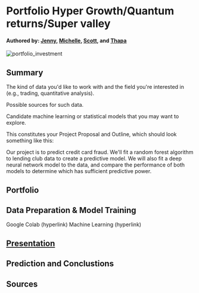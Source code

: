 # Portfolio Hyper Growth/Quantum returns/Super valley
#### Authored by: [Jenny](https://github.com/jennyntd), [Michelle](https://github.com/MishQ666), [Scott](https://github.com/Bomegolf), and [Thapa](https://github.com/TribThapa)

![portfolio_investment](https://user-images.githubusercontent.com/83448532/130601866-a740c481-b1f1-49bf-a408-2f7fa13b1e81.jpg)

## Summary 

The kind of data you'd like to work with and the field you're interested in (e.g., trading, quantitative analysis).


Possible sources for such data.


Candidate machine learning or statistical models that you may want to explore.



This constitutes your Project Proposal and Outline, which should look something like this:

Our project is to predict credit card fraud. We'll fit a random forest algorithm to lending club data to create a predictive model. We will also fit a deep neural network model to the data, and compare the performance of both models to determine which has sufficient predictive power.


## Portfolio 


## Data Preparation & Model Training 
Google Colab (hyperlink)
Machine Learning (hyperlink)



## [Presentation](https://https://github.com/MishQ666/Project_2/tree/main/Presentation)


## Prediction and Conclustions


## Sources











